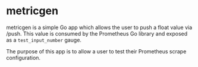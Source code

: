 # metricgen

metricgen is a simple Go app which allows the user to push a float value 
via /push. This value is consumed by the Prometheus Go library and exposed 
as a `test_input_number` gauge.

The purpose of this app is to allow a user to test their Prometheus scrape 
configuration.
